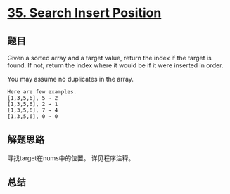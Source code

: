 # [35. Search Insert Position](https://leetcode-cn.com/problems/search-insert-position/)

## 题目
Given a sorted array and a target value, return the index if the target is found. If not, return the index where it would be if it were inserted in order.

You may assume no duplicates in the array.
```
Here are few examples.
[1,3,5,6], 5 → 2
[1,3,5,6], 2 → 1
[1,3,5,6], 7 → 4
[1,3,5,6], 0 → 0
```
## 解题思路
寻找target在nums中的位置。
详见程序注释。

## 总结


